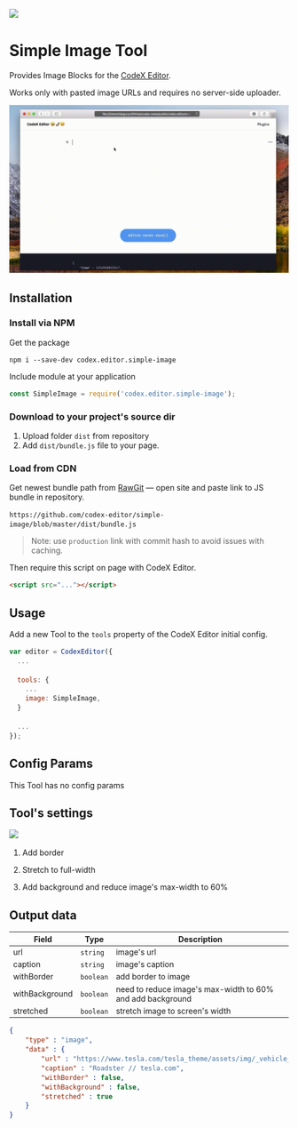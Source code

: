![](https://badgen.net/badge/CodeX%20Editor/v2.0/blue)

# Simple Image Tool

Provides Image Blocks for the [CodeX Editor](https://ifmo.su/editor).

Works only with pasted image URLs and requires no server-side uploader.

![](assets/image-uploading.gif)

## Installation

### Install via NPM

Get the package

```shell
npm i --save-dev codex.editor.simple-image
```

Include module at your application

```javascript
const SimpleImage = require('codex.editor.simple-image');
```

### Download to your project's source dir

1. Upload folder `dist` from repository
2. Add `dist/bundle.js` file to your page.

### Load from CDN

Get newest bundle path from [RawGit](https://rawgit.com) — open site and paste link to JS bundle in repository.

`https://github.com/codex-editor/simple-image/blob/master/dist/bundle.js`

> Note: use `production` link with commit hash to avoid issues with caching.

Then require this script on page with CodeX Editor.

```html
<script src="..."></script>
```

## Usage

Add a new Tool to the `tools` property of the CodeX Editor initial config.

```javascript
var editor = CodexEditor({
  ...
  
  tools: {
    ...
    image: SimpleImage,
  }
  
  ...
});
```

## Config Params

This Tool has no config params

## Tool's settings

![](https://capella.pics/image/c74cdeec-3405-48ac-a960-f784188cf9b4)

1. Add border

2. Stretch to full-width

3. Add background and reduce image's max-width to 60%

## Output data

| Field          | Type      | Description                                                |
| -------------- | --------- | ---------------------------------------------------------- |
| url            | `string`  | image's url                                                |
| caption        | `string`  | image's caption                                            |
| withBorder     | `boolean` | add border to image                                        |
| withBackground | `boolean` | need to reduce image's max-width to 60% and add background |
| stretched      | `boolean` | stretch image to screen's width                            |


```json
{
    "type" : "image",
    "data" : {
        "url" : "https://www.tesla.com/tesla_theme/assets/img/_vehicle_redesign/roadster_and_semi/roadster/hero.jpg",
        "caption" : "Roadster // tesla.com",
        "withBorder" : false,
        "withBackground" : false,
        "stretched" : true
    }
}
```
